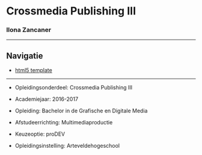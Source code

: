 # Crossmedia Publishing III
### Ilona Zancaner

-----------------
## Navigatie
* [html5 template](html5)

----------------
* Opleidingsonderdeel: Crossmedia Publishing III

* Academiejaar: 2016-2017

* Opleiding: Bachelor in de Grafische en Digitale Media

* Afstudeerrichting: Multimediaproductie

* Keuzeoptie: proDEV

* Opleidingsinstelling: Arteveldehogeschool